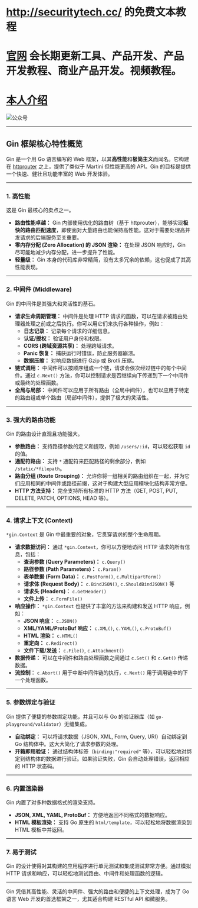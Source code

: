 # http://securitytech.cc/ 的免费文本教程

# [官网](securitytech.cc) 会长期更新工具、产品开发、产品开发教程、商业产品开发。视频教程。

# [本人介绍](http://securitytech.cc/about)

![公众号](https://github.com/haidragon/haidragon/blob/main/gzh.png)

---
## Gin 框架核心特性概览

Gin 是一个用 Go 语言编写的 Web 框架，以其**高性能**和**极简主义**而闻名。它构建在 [httprouter](https://github.com/julienschmidt/httprouter) 之上，提供了类似于 Martini 但性能更高的 API。Gin 的目标是提供一个快速、健壮且功能丰富的 Web 开发体验。

---

### 1. **高性能**

这是 Gin 最核心的卖点之一。

* **路由性能卓越：** Gin 内部使用优化的路由树（基于 httprouter），能够实现**极快的路由匹配速度**，即使面对大量路由也能保持高性能。这对于需要处理高并发请求的后端服务至关重要。
* **零内存分配 (Zero Allocation) 的 JSON 渲染：** 在处理 JSON 响应时，Gin 尽可能地减少内存分配，进一步提升了性能。
* **轻量级：** Gin 本身的代码库非常精简，没有太多冗余的依赖，这也促成了其高性能表现。

---

### 2. **中间件 (Middleware)**

Gin 的中间件是其强大和灵活性的基石。

* **请求生命周期管理：** 中间件是处理 HTTP 请求的函数，可以在请求被路由处理器处理之前或之后执行。你可以用它们来执行各种操作，例如：
    * **日志记录：** 记录每个请求的详细信息。
    * **认证/授权：** 验证用户身份和权限。
    * **CORS (跨域资源共享)：** 处理跨域请求。
    * **Panic 恢复：** 捕获运行时错误，防止服务器崩溃。
    * **数据压缩：** 对响应数据进行 Gzip 或 Brotli 压缩。
* **链式调用：** 中间件可以按顺序组成一个链，请求会依次经过链中的每个中间件。通过 `c.Next()` 方法，你可以控制请求是否继续向下传递到下一个中间件或最终的处理函数。
* **全局与局部：** 中间件可以应用于所有路由（全局中间件），也可以应用于特定的路由组或单个路由（局部中间件），提供了极大的灵活性。

---

### 3. **强大的路由功能**

Gin 的路由设计直观且功能强大。

* **参数路由：** 支持路径参数的定义和提取，例如 `/users/:id`，可以轻松获取 `id` 的值。
* **通配符路由：** 支持 `*` 通配符来匹配路径的剩余部分，例如 `/static/*filepath`。
* **路由分组 (Route Grouping)：** 允许你将一组相关的路由组织在一起，并为它们应用相同的中间件或路径前缀，这对于构建大型应用模块化结构非常方便。
* **HTTP 方法支持：** 完全支持所有标准的 HTTP 方法（GET, POST, PUT, DELETE, PATCH, OPTIONS, HEAD 等）。

---

### 4. **请求上下文 (Context)**

`*gin.Context` 是 Gin 中最重要的对象，它贯穿请求的整个生命周期。

* **请求数据访问：** 通过 `*gin.Context`，你可以方便地访问 HTTP 请求的所有信息，包括：
    * **查询参数 (Query Parameters)：** `c.Query()`
    * **路径参数 (Path Parameters)：** `c.Param()`
    * **表单数据 (Form Data)：** `c.PostForm()`, `c.MultipartForm()`
    * **请求体 (Request Body)：** `c.BindJSON()`, `c.ShouldBindJSON()` 等
    * **请求头 (Headers)：** `c.GetHeader()`
    * **文件上传：** `c.FormFile()`
* **响应操作：** `*gin.Context` 也提供了丰富的方法来构建和发送 HTTP 响应，例如：
    * **JSON 响应：** `c.JSON()`
    * **XML/YAML/ProtoBuf 响应：** `c.XML()`, `c.YAML()`, `c.ProtoBuf()`
    * **HTML 渲染：** `c.HTML()`
    * **重定向：** `c.Redirect()`
    * **文件下载/发送：** `c.File()`, `c.Attachment()`
* **数据传递：** 可以在中间件和路由处理函数之间通过 `c.Set()` 和 `c.Get()` 传递数据。
* **流控制：** `c.Abort()` 用于中断中间件链的执行，`c.Next()` 用于调用链中的下一个处理函数。

---

### 5. **参数绑定与验证**

Gin 提供了便捷的参数绑定功能，并且可以与 Go 的验证器库（如 `go-playground/validator`）无缝集成。

* **自动绑定：** 可以将请求数据（JSON, XML, Form, Query, URI）自动绑定到 Go 结构体中。这大大简化了请求参数的处理。
* **开箱即用验证：** 通过结构体标签（`binding:"required"` 等），可以轻松地对绑定到结构体的数据进行验证。如果验证失败，Gin 会自动处理错误，返回相应的 HTTP 状态码。

---

### 6. **内置渲染器**

Gin 内置了对多种数据格式的渲染支持。

* **JSON, XML, YAML, ProtoBuf：** 方便地返回不同格式的数据响应。
* **HTML 模板渲染：** 支持 Go 原生的 `html/template`，可以轻松地将数据渲染到 HTML 模板中并返回。

---

### 7. **易于测试**

Gin 的设计使得对其构建的应用程序进行单元测试和集成测试非常方便。通过模拟 HTTP 请求和响应，可以轻松地测试路由、中间件和处理函数的逻辑。

---

Gin 凭借其高性能、灵活的中间件、强大的路由和便捷的上下文处理，成为了 Go 语言 Web 开发的首选框架之一，尤其适合构建 RESTful API 和微服务。